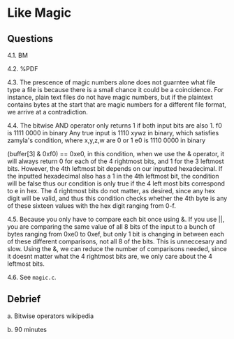 # Like Magic

## Questions

4.1. BM

4.2. %PDF

4.3. The prescence of magic numbers alone does not guarntee what file type a file is
because there is a small chance it could be a coincidence. For instance, plain text files do not
have magic numbers, but if the plaintext contains bytes at the start that are magic numbers for
a different file format, we arrive at a contradiction.

4.4. The bitwise AND operator only returns 1 if both input bits are also 1.
            f0 is 1111 0000 in binary
Any true input is 1110 xywz in binary, which satisfies zamyla's condition, where x,y,z,w are 0 or 1
            e0 is 1110 0000 in binary


(buffer[3] & 0xf0) == 0xe0, in this condition, when we use the & operator, it will always return 0 for
each of the 4 rightmost bits, and 1 for the 3 leftmost bits. However, the 4th leftmost bit depends on
our inputted hexadecimal. If the inputted hexadecimal also has a 1 in the 4th leftmost bit, the condition will be false
thus our condition is only true if the 4 left most bits correspond to e in hex. The 4 rightmost bits do not matter, as
desired, since any hex digit will be valid, and thus this condition checks whether the 4th byte is any of these sixteen values
with the hex digit ranging from 0-f.


4.5. Because you only have to compare each bit once using &. If you use ||, you are comparing the same value of all 8 bits
of the input to a bunch of bytes ranging from 0xe0 to 0xef, but only 1 bit is changing in between each of these different comparisons,
not all 8 of the bits. This is unneccesary and slow. Using the &, we can reduce the number of comparisons needed, since it doesnt
matter what the 4 rightmost bits are, we only care about the 4 leftmost bits.

4.6. See `magic.c`.

## Debrief

a. Bitwise operators wikipedia

b. 90 minutes
